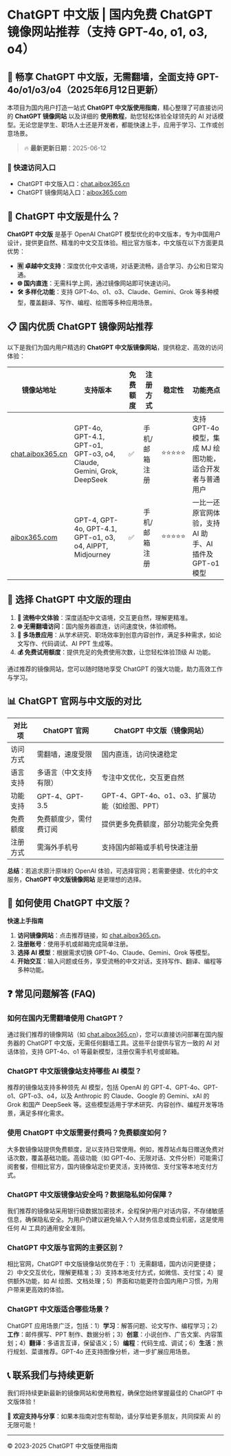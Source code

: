 # ChatGPT 中文版 | 国内免费 ChatGPT 镜像网站推荐（支持 GPT-4o, o1, o3, o4）

## 📢 畅享 ChatGPT 中文版，无需翻墙，全面支持 GPT-4o/o1/o3/o4（2025年6月12日更新）

本项目为国内用户打造一站式 **ChatGPT 中文版使用指南**，精心整理了可直接访问的 **ChatGPT 镜像网站** 以及详细的 **使用教程**，助您轻松体验全球领先的 AI 对话模型。无论您是学生、职场人士还是开发者，都能快速上手，应用于学习、工作或创意场景。

> 🔥 **最新更新日期**：2025-06-12

### 🚀 快速访问入口

- ChatGPT 中文版入口：[chat.aibox365.cn](https://chat.aibox365.cn)
- ChatGPT 镜像网站入口：[aibox365.com](https://aibox365.com)

## 🤔 ChatGPT 中文版是什么？

**ChatGPT 中文版** 是基于 OpenAI ChatGPT 模型优化的中文版本，专为中国用户设计，提供更自然、精准的中文交互体验。相比官方版本，中文版在以下方面更具优势：

- **🈶 卓越中文支持**：深度优化中文语境，对话更流畅，适合学习、办公和日常沟通。
- **🌐 国内直连**：无需科学上网，通过镜像网站即可快速访问。
- **🛠️ 多样化功能**：支持 GPT-4o、o1、o3、Claude、Gemini、Grok 等多种模型，覆盖翻译、写作、编程、绘图等多种应用场景。

## 📋 国内优质 ChatGPT 镜像网站推荐

以下是我们为国内用户精选的 **ChatGPT 中文版镜像网站**，提供稳定、高效的访问体验：

| 镜像站地址 | 支持版本 | 免费额度 | 注册方式 | 稳定性 | 功能亮点 |
|------------|----------|----------|----------|--------|----------|
| [chat.aibox365.cn](https://chat.aibox365.cn) | GPT-4o, GPT-4.1, GPT-o1, GPT-o3, o4, Claude, Gemini, Grok, DeepSeek | ✅ | 手机/邮箱注册 | ⭐⭐⭐⭐⭐ | 支持 GPT-4o 模型，集成 MJ 绘图功能，适合开发者与普通用户 |
| [aibox365.com](https://aibox365.com) | GPT-4, GPT-4o, GPT-4.1, GPT-o1, o3, o4, AIPPT, Midjourney | ✅ | 手机/邮箱注册 | ⭐⭐⭐⭐⭐ | 一比一还原官网体验，支持 AI 助手、AI 插件及 GPT-o1 模型 |

## 🌟 选择 ChatGPT 中文版的理由

1. **📝 流畅中文体验**：深度适配中文语境，交互更自然，理解更精准。
2. **🌐 无需翻墙访问**：国内服务器直连，访问速度快，体验顺畅。
3. **🎯 多场景应用**：从学术研究、职场效率到创意内容创作，满足多种需求，如论文写作、代码调试、AI PPT 生成等。
4. **💰 免费试用额度**：提供充足的免费使用次数，让您轻松体验顶级 AI 功能。

通过推荐的镜像网站，您可以随时随地享受 ChatGPT 的强大功能，助力高效工作与学习。

## 📊 ChatGPT 官网与中文版的对比

| 对比项 | ChatGPT 官网 | ChatGPT 中文版（镜像网站） |
|--------|--------------|----------------------------|
| 访问方式 | 需翻墙，速度受限 | 国内直连，访问快速稳定 |
| 语言支持 | 多语言（中文支持有限） | 专注中文优化，交互更自然 |
| 功能支持 | GPT-4、GPT-3.5 | GPT-4、GPT-4o、o1、o3、扩展功能（如绘图、PPT） |
| 免费额度 | 免费额度少，需付费订阅 | 提供更多免费额度，部分功能完全免费 |
| 注册方式 | 需海外手机号 | 支持国内邮箱或手机号快速注册 |

**总结**：若追求原汁原味的 OpenAI 体验，可选择官网；若需要便捷、优化的中文服务，**ChatGPT 中文版镜像网站** 是更理想的选择。

## 📝 如何使用 ChatGPT 中文版？

**快速上手指南**

1. **访问镜像网站**：点击推荐链接，如 [chat.aibox365.cn](https://chat.aibox365.cn)。
2. **注册账号**：使用手机或邮箱完成简单注册。
3. **选择 AI 模型**：根据需求切换 GPT-4o、Claude、Gemini、Grok 等模型。
4. **开始交互**：输入问题或任务，享受流畅的中文对话，支持写作、翻译、编程等多种功能。

## ❓ 常见问题解答 (FAQ)

### 如何在国内无需翻墙使用 ChatGPT？

通过我们推荐的镜像网站（如 [chat.aibox365.cn](https://chat.aibox365.cn)），您可以直接访问部署在国内服务器的 ChatGPT 中文版，无需任何翻墙工具。这些平台提供与官方一致的 AI 对话体验，支持 GPT-4o、o1 等最新模型，注册仅需手机号或邮箱。

### ChatGPT 中文版镜像站支持哪些 AI 模型？

推荐的镜像站支持多种领先 AI 模型，包括 OpenAI 的 GPT-4、GPT-4o、GPT-o1、GPT-o3、o4，以及 Anthropic 的 Claude、Google 的 Gemini、xAI 的 Grok 和国产 DeepSeek 等。这些模型适用于学术研究、内容创作、编程开发等场景，满足多样化需求。

### 使用 ChatGPT 中文版需要付费吗？免费额度如何？

大多数镜像站提供免费额度，足以支持日常使用。例如，推荐站点每日赠送免费对话次数，覆盖基础功能。高级功能（如 GPT-4o、无限对话、文件分析）可能需订阅套餐，但相比官方，国内镜像站定价更灵活，支持微信、支付宝等本地支付方式。

### ChatGPT 中文版镜像站安全吗？数据隐私如何保障？

我们推荐的镜像站采用银行级数据加密技术，全程保护用户对话内容，不存储敏感信息，确保隐私安全。为用户仍建议避免输入个人财务信息或商业机密，这是使用任何 AI 工具的通用安全准则。

### ChatGPT 中文版与官网的主要区别？

相比官网，ChatGPT 中文版镜像站优势在于：1）无需翻墙，国内访问更便捷；2）中文交互优化，理解更精准；3）支持本地支付方式，如微信、支付宝；4）提供额外功能，如 AI 绘图、文档处理；5）界面和功能更符合国内用户习惯，为用户带来更高效的体验。

### ChatGPT 中文版适合哪些场景？

ChatGPT 应用场景广泛，包括：1）**学习**：解答问题、论文写作、编程学习；2）**工作**：邮件撰写、PPT 制作、数据分析；3）**创意**：小说创作、广告文案、内容策划；4）**翻译**：多语言互译，保留语义；5）**编程**：代码生成、调试；6）**生活**：旅行规划、菜谱推荐。GPT-4o 还支持图像分析，进一步扩展应用场景。

## 📞 联系我们与持续更新

我们将持续更新最新的镜像网站和使用教程，确保您始终掌握最佳的 ChatGPT 中文版体验！

🌟 **欢迎支持与分享**：如果本指南对您有帮助，请分享给更多朋友，共同探索 AI 的无限可能！

---

© 2023-2025 ChatGPT 中文版使用指南
